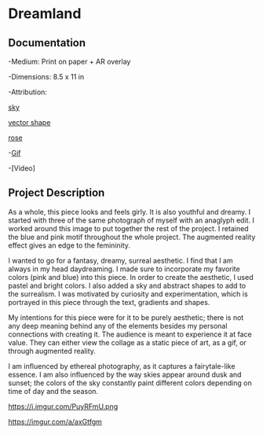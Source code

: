 # Dreamland

## Documentation
  -Medium: Print on paper + AR overlay
  
  -Dimensions: 8.5 x 11 in
  
  -Attribution:
  
  [sky](https://www.tomswallpapers.com/download/8776/1680x1050/)

  [vector shape](https://www.freepik.com/free-vector/abstract-geometric-elements-set-vector_3776980.htm)

  [rose](https://pixabay.com/p-3189881/?no_redirect)

  -[Gif](https://media.giphy.com/media/F3JhN1AsvuqwkbLoTG/giphy.gif)
  
  -[Video] 

## Project Description
As a whole, this piece looks and feels girly. It is also youthful and dreamy. I started with three of the same photograph of myself with an anaglyph edit. I worked around this image to put together the rest of the project. I retained the blue and pink motif throughout the whole project. The augmented reality effect gives an edge to the femininity.

I wanted to go for a fantasy, dreamy, surreal aesthetic. I find that I am always in my head daydreaming. I made sure to incorporate my favorite colors (pink and blue) into this piece. In order to create the aesthetic, I used pastel and bright colors. I also added a sky and abstract shapes to add to the surrealism. I was motivated by curiosity and experimentation, which is portrayed in this piece through the text, gradients and shapes.

My intentions for this piece were for it to be purely aesthetic; there is not any deep meaning behind any of the elements besides my personal connections with creating it. The audience is meant to experience it at face value. They can either view the collage as a static piece of art, as a gif, or through augmented reality.

I am influenced by ethereal photography, as it captures a fairytale-like essence. I am also influenced by the way skies appear around dusk and sunset; the colors of the sky constantly paint different colors depending on time of day and the season.

https://i.imgur.com/PuyRFmU.png

https://imgur.com/a/axGtfgm
